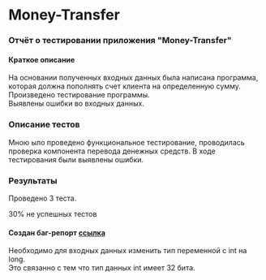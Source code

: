 # Money-Transfer

### Отчёт о тестировании приложения "Money-Transfer"
#### Краткое описание
На основании полученных входных данных была написана программа, которая должна пополнять счет клиента на определенную сумму.<br>
Произведено тестирование программы.<br>
Выявлены ошибки во входных данных.

### Описание тестов
Мною ыло проведено функциональное тестирование, проводилась проверка компонента перевода денежных средств. В ходе тестирования были выявлены ошибки.

### Результаты

Проведено 3 теста.

30% не успешных тестов

#### Создан баг-репорт [ссылка](https://github.com/venom4ek/Money-Transfer/issues/1)
Необходимо для входных данных изменить тип переменной с int на long. <br>
Это связанно с тем что тип данных int имеет 32 бита.